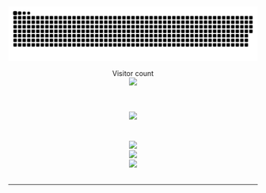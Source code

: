 
<a href=#><img src="contributions.svg"></a>

<p align="center"> 
  Visitor count<br>
  <img src="https://profile-counter.glitch.me/Joselay/count.svg" />
</p>

<h1 align="center">
    <img src="https://readme-typing-svg.herokuapp.com/?font=Righteous&size=35&center=true&vCenter=true&width=500&height=70&duration=4000&lines=Hi+There!+👋;+I'm+Smae+Tongmenglay!;" />
</h1>

<br/>
<div align="center">
  <img src="https://skillicons.dev/icons?i=react,redux,nextjs,threejs,gatsby,remix,tailwind,sass,figma,styledcomponents" /><br>
  <img src="https://skillicons.dev/icons?i=nodejs,bun,deno,express,nestjs,graphql,mongodb,firebase,supabase,mysql" /><br>
  <img src="https://skillicons.dev/icons?i=jest,docker,git,github,gitlab" /><br>
</div>
  <br/>
<hr/>
